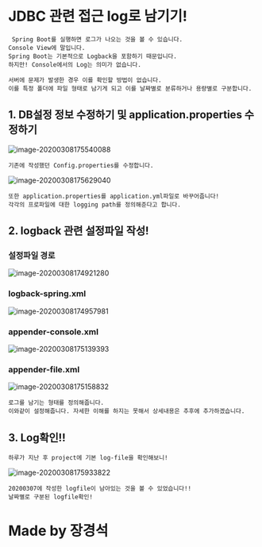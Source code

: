 # JDBC 관련 접근 log로 남기기!

	 Spring Boot를 실행하면 로그가 나오는 것을 볼 수 있습니다.
	Console View에 말입니다.
	Spring Boot는 기본적으로 Logback을 포함하기 때문입니다.
	하지만! Console에서의 Log는 의미가 없습니다.
	
	서버에 문제가 발생한 경우 이를 확인할 방법이 없습니다.
	이를 특정 폴더에 파일 형태로 남기게 되고 이를 날짜별로 분류하거나 용량별로 구분합니다.

## 1. DB설정 정보 수정하기 및 application.properties 수정하기

![image-20200308175540088](C:\Users\JKS\AppData\Roaming\Typora\typora-user-images\image-20200308175540088.png)

	기존에 작성했던 Config.properties를 수정합니다.

![image-20200308175629040](C:\Users\JKS\AppData\Roaming\Typora\typora-user-images\image-20200308175629040.png)

	또한 application.properties를 application.yml파일로 바꾸어줍니다!
	각각의 프로파일에 대한 logging path를 정의해준다고 합니다.

## 2. logback 관련 설정파일 작성!

### 설정파일 경로

![image-20200308174921280](C:\Users\JKS\AppData\Roaming\Typora\typora-user-images\image-20200308174921280.png)

### logback-spring.xml

![image-20200308174957981](C:\Users\JKS\AppData\Roaming\Typora\typora-user-images\image-20200308174957981.png)



### appender-console.xml

![image-20200308175139393](C:\Users\JKS\AppData\Roaming\Typora\typora-user-images\image-20200308175139393.png)



### appender-file.xml

![image-20200308175158832](C:\Users\JKS\AppData\Roaming\Typora\typora-user-images\image-20200308175158832.png)



	로그를 남기는 형태를 정의해줍니다.
	이와같이 설정해줍니다. 자세한 이해를 하지는 못해서 상세내용은 추후에 추가하겠습니다.

## 3. Log확인!!
	하루가 지난 후 project에 기본 log-file을 확인해보니!

![image-20200308175933822](C:\Users\JKS\AppData\Roaming\Typora\typora-user-images\image-20200308175933822.png)

	20200307에 작성한 logfile이 남아있는 것을 볼 수 있었습니다!!
	날짜별로 구분된 logfile확인!

# Made by 장경석